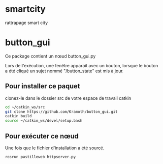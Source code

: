# smartcity
rattrapage smart city
# button_gui

Ce package contient un nœud button_gui.py

Lors de l'exécution, une fenêtre apparaît avec un bouton, lorsque le bouton a été cliqué un sujet nommé "/button_state" est mis à jour.

## Pour installer ce paquet

clonez-le dans le dossier src de votre espace de travail catkin

```sh
cd ~/catkin_ws/src
git clone https://github.com/Kramoth/button_gui.git
catkin build
source ~/catkin_ws/devel/setup.bash
```
## Pour exécuter ce nœud
Une fois que le fichier d'installation a été sourcé.

```sh
rosrun pastilleweb httpserver.py
```

